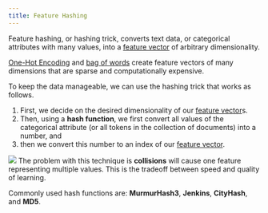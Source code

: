 ```yaml
---
title: Feature Hashing
---
```


Feature hashing, or hashing trick, converts text data, or categorical attributes with many values, into a [feature vector](/machine-learning-foundations/feature-vector) of arbitrary dimensionality.

[One-Hot Encoding](/machine-learning-foundations/one-hot-encoding) and [bag of words](/machine-learning-foundations/bag-of-words) create feature vectors of many dimensions that are sparse and computationally expensive.

To keep the data manageable, we can use the hashing trick that works as follows.

1. First, we decide on the desired dimensionality of our [feature vector](/machine-learning-foundations/feature-vector)s.
2. Then, using a **hash function**, we first convert all values of the categorical attribute (or all tokens in the collection of documents) into a number, and
3. then we convert this number to an index of our [feature vector](/machine-learning-foundations/feature-vector).

![](../attachments/cleanshot-2025-01-21-at-1124202x.png)
The problem with this technique is **collisions** will cause one feature representing multiple values. This is the tradeoff between speed and quality of learning.

Commonly used hash functions are: **MurmurHash3**, **Jenkins**, **CityHash**, and **MD5**.
